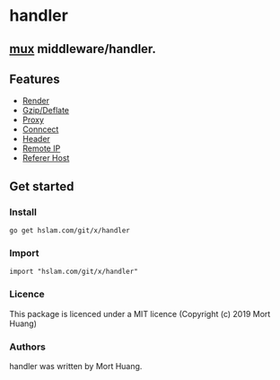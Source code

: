 # handler
## [mux](https://hslam.com/git/x/mux "mux") middleware/handler.

## Features
* [Render](https://hslam.com/git/x/handler/src/master/render "render")
* [Gzip/Deflate](https://hslam.com/git/x/handler/src/master/compress "compress")
* [Proxy](https://hslam.com/git/x/handler/src/master/proxy "proxy")
* [Conncect](https://hslam.com/git/x/handler/src/master/connect "connect")
* [Header](https://hslam.com/git/x/handler/src/master/header "header")
* [Remote IP](https://hslam.com/git/x/handler/src/master/remote "remote")
* [Referer Host](https://hslam.com/git/x/handler/src/master/referer "referer")

## Get started

### Install
```
go get hslam.com/git/x/handler
```
### Import
```
import "hslam.com/git/x/handler"
```

### Licence
This package is licenced under a MIT licence (Copyright (c) 2019 Mort Huang)


### Authors
handler was written by Mort Huang.


